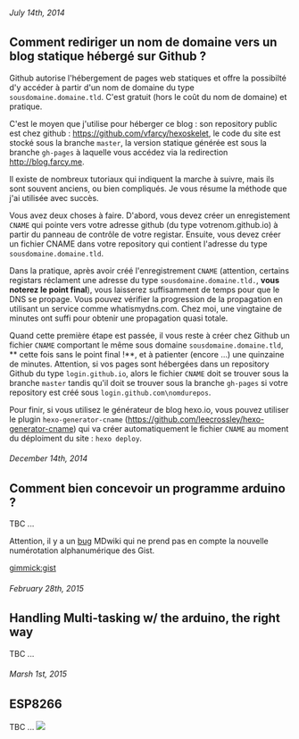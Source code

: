 ###### July 14th, 2014

Comment rediriger un nom de domaine vers un blog statique hébergé sur Github ?
------------------------

Github autorise l'hébergement de pages web statiques et offre la possibilté d'y accéder à partir d'un nom de domaine du type `sousdomaine.domaine.tld`. C'est gratuit (hors le coût du nom de domaine) et pratique.

C'est le moyen que j'utilise pour héberger ce blog : son repository public est chez github : https://github.com/vfarcy/hexoskelet, le code du site est stocké sous la branche `master`, la version statique générée est sous la branche `gh-pages` à laquelle vous accédez via la redirection http://blog.farcy.me.

Il existe de nombreux tutoriaux qui indiquent la marche à suivre, mais ils sont souvent anciens, ou bien compliqués. Je vous résume la méthode que j'ai utilisée avec succès.

Vous avez deux choses à faire. D'abord, vous devez créer un enregistement `CNAME` qui pointe vers votre adresse github (du type votrenom.github.io) à partir du panneau de contrôle de votre registar. Ensuite, vous devez créer un fichier CNAME dans votre repository qui contient l'adresse du type `sousdomaine.domaine.tld`.

Dans la pratique, après avoir créé l'enregistrement `CNAME` (attention, certains registars réclament une adresse du type `sousdomaine.domaine.tld.`, **vous noterez le point final**), vous laisserez suffisamment de temps pour que le DNS se propage. Vous pouvez vérifier la progression de la propagation en utilisant un service comme whatismydns.com. Chez moi, une vingtaine de minutes ont suffi pour obtenir une propagation quasi totale.

Quand cette première étape est passée, il vous reste à créer chez Github un fichier `CNAME` comportant le même sous domaine `sousdomaine.domaine.tld`, ** cette fois sans le point final !**, et à patienter (encore ...) une quinzaine de minutes. Attention, si vos pages sont hébergées dans un repository Github du  type `login.github.io`, alors le fichier `CNAME` doit se trouver sous la branche `master` tandis qu'il doit se trouver sous la branche `gh-pages` si votre repository est créé sous `login.github.com\nomdurepos`.

Pour finir, si vous utilisez le générateur de blog hexo.io, vous pouvez utiliser le plugin `hexo-generator-cname` (https://github.com/leecrossley/hexo-generator-cname) qui va créer automatiquement le fichier `CNAME` au moment du déploiment du site : `hexo deploy`.

###### December 14th, 2014

Comment bien concevoir un programme arduino  ?
------------------------
TBC ...

Attention, il y a un [bug](https://github.com/Dynalon/mdwiki/issues/150) MDwiki qui ne prend pas en compte la nouvelle numérotation alphanumérique des Gist. 

[gimmick:gist](9132644)


###### February 28th, 2015

Handling Multi-tasking w/ the arduino, the right way
------------------------
TBC ...


###### Marsh 1st, 2015

ESP8266
------------------------
TBC ...
![](http://i.imgur.com/hgYvEGL.png)





